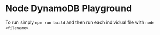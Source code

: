 # Node DynamoDB Playground

To run simply `npm run build` and then run each individual file with `node <filename>`.
